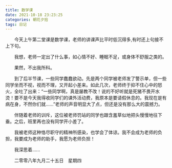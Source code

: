 ```yaml
---
title: 数学课
date: 2021-10-18 23:23:25
categories: 朝花夕拾
tags: 日记
---
```


&emsp;&emsp;今天上午第二堂课是数学课，老师的讲课声比平时低沉得多,有时还上句接不上下句。

&emsp;&emsp;我想，老师一定出了什么事，如心情不好、睡眠不足，或身体不舒服之类的。

&emsp;&emsp;果然，不出我所科。
<!--more-->
&emsp;&emsp;到了后半节课，一些同学蠢蠢欲动。先是两个同学被老师发了警示单，但一些同学坐而不视，视而不理，又开起小差来。如此几次，老师终于抑不住心中的怒火，全吐了出来：“一些同学啊，真是屡教不改！说的不好听就是死猪不畏开水烫！要不是今天我得收同学们的课外活动费，我原本是要请假休息的。我现在是有病在身，不然你们就......”老师的声音明显大了点，但还是没有那么大的震撼力。

&emsp;&emsp;伴随着老师的训斥，这位被老师罚站的同学也跟含羞草似地把头慢慢地往下垂。之后，班里再也没有同学开小差了。

&emsp;&emsp;我被老师这种恪尽职守的精神所感染，也学会了体谅。我不会成为老师的负担，我要成为老师的助手，我愿为老师负担！

&emsp;&emsp;我深思着......

&emsp;&emsp;二零零八年九月二十五日&emsp;星期四
